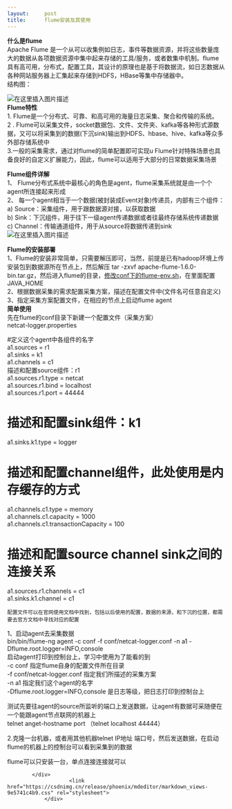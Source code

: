 ```yaml
---
layout:     post
title:      flume安装及其使用
---
```

<div id="article_content" class="article_content clearfix csdn-tracking-statistics" data-pid="blog" data-mod="popu_307" data-dsm="post">
								            <div id="content_views" class="markdown_views prism-atom-one-dark">
							<!-- flowchart 箭头图标 勿删 -->
							<svg xmlns="http://www.w3.org/2000/svg" style="display: none;"><path stroke-linecap="round" d="M5,0 0,2.5 5,5z" id="raphael-marker-block" style="-webkit-tap-highlight-color: rgba(0, 0, 0, 0);"></path></svg>
							<p><strong>什么是flume</strong><br>
Apache Flume 是一个从可以收集例如日志，事件等数据资源，并将这些数量庞大的数据从各项数据资源中集中起来存储的工具/服务，或者数集中机制。flume具有高可用，分布式，配置工具，其设计的原理也是基于将数据流，如日志数据从各种网站服务器上汇集起来存储到HDFS，HBase等集中存储器中。<br>
结构图：</p>
<p><img alt="在这里插入图片描述" src="https://img-blog.csdn.net/20181012084408124?watermark/2/text/aHR0cHM6Ly9ibG9nLmNzZG4ubmV0L3RhbmdjaGFvbGl6aXM=/font/5a6L5L2T/fontsize/400/fill/I0JBQkFCMA==/dissolve/70"><br>
<strong>Flume特性</strong><br>
1. Flume是一个分布式、可靠、和高可用的海量日志采集、聚合和传输的系统。<br>
2 . Flume可以采集文件，socket数据包、文件、文件夹、kafka等各种形式源数据，又可以将采集到的数据(下沉sink)输出到HDFS、hbase、hive、kafka等众多外部存储系统中<br>
3.一般的采集需求，通过对flume的简单配置即可实现u Flume针对特殊场景也具备良好的自定义扩展能力，因此，flume可以适用于大部分的日常数据采集场景</p>
<p><strong>Flume组件详解</strong><br>
1、 Flume分布式系统中最核心的角色是agent，flume采集系统就是由一个个agent所连接起来形成<br>
2、 每一个agent相当于一个数据(被封装成Event对象)传递员，内部有三个组件：<br>
a) Source：采集组件，用于跟数据源对接，以获取数据<br>
b) Sink：下沉组件，用于往下一级agent传递数据或者往最终存储系统传递数据<br>
c) Channel：传输通道组件，用于从source将数据传递到sink<br>
<img alt="在这里插入图片描述" src="https://img-blog.csdn.net/20181012084748782?watermark/2/text/aHR0cHM6Ly9ibG9nLmNzZG4ubmV0L3RhbmdjaGFvbGl6aXM=/font/5a6L5L2T/fontsize/400/fill/I0JBQkFCMA==/dissolve/70"></p>
<p><strong>Flume的安装部署</strong><br>
1、Flume的安装非常简单，只需要解压即可，当然，前提是已有hadoop环境上传安装包到数据源所在节点上，然后解压  tar -zxvf apache-flume-1.6.0-bin.tar.gz，然后进入flume的目录，<a href="http://xn--confflume-env-s40un3t5v9gop1c.sh" rel="nofollow">修改conf下的flume-env.sh</a>，在里面配置JAVA_HOME<br>
2、根据数据采集的需求配置采集方案，描述在配置文件中(文件名可任意自定义)<br>
3、指定采集方案配置文件，在相应的节点上启动flume agent<br>
<strong>简单使用</strong><br>
先在flume的conf目录下新建一个配置文件（采集方案）<br>
netcat-logger.properties</p>
<p>#定义这个agent中各组件的名字<br>
a1.sources = r1<br>
a1.sinks = k1<br>
a1.channels = c1<br>
描述和配置source组件：r1<br>
a1.sources.r1.type = netcat<br>
a1.sources.r1.bind = localhost<br>
a1.sources.r1.port = 44444</p>
<h1><a id="sinkk1_34"></a>描述和配置sink组件：k1</h1>
<p>a1.sinks.k1.type = logger</p>
<h1><a id="channel_36"></a>描述和配置channel组件，此处使用是内存缓存的方式</h1>
<p>a1.channels.c1.type = memory<br>
a1.channels.c1.capacity = 1000<br>
a1.channels.c1.transactionCapacity = 100</p>
<h1><a id="source__channel___sink_40"></a>描述和配置source  channel   sink之间的连接关系</h1>
<p>a1.sources.r1.channels = c1<br>
a1.sinks.k1.channel = c1</p>
<pre><code>配置文件可以在官网使用文档中找到，包括以后使用的配置，数据的来源，和下沉的位置，都需要去官方文档中寻找对应的配置
</code></pre>
<p>1、启动agent去采集数据<br>
bin/bin/flume-ng agent -c conf -f conf/netcat-logger.conf -n a1 -Dflume.root.logger=INFO,console<br>
启动agent打印到控制台上，学习中使用为了能看的到<br>
-c conf   指定flume自身的配置文件所在目录<br>
-f conf/netcat-logger.conf  指定我们所描述的采集方案<br>
-n a1  指定我们这个agent的名字<br>
-Dflume.root.logger=INFO,console    是日志等级，把日志打印到控制台上</p>
<p>测试先要往agent的source所监听的端口上发送数据，让agent有数据可采随便在一个能跟agent节点联网的机器上	<br>
telnet anget-hostname  port   （telnet localhost 44444）</p>
<p>2.克隆一台机器，或者用其他机器telnet IP地址 端口号，然后发送数据，在启动flume的机器上的控制台可以看到采集到的数据</p>
<p>flume可以只安装一台，单点连接连接就可以</p>

            </div>
						<link href="https://csdnimg.cn/release/phoenix/mdeditor/markdown_views-9e5741c4b9.css" rel="stylesheet">
                </div>